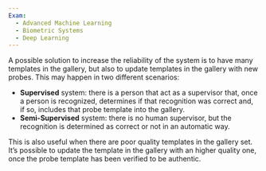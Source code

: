 ```yaml
---
Exam:
  - Advanced Machine Learning
  - Biometric Systems
  - Deep Learning
---
```

A possible solution to increase the reliability of the system is to have many templates in the gallery, but also to update templates in the gallery with new probes. This may happen in two different scenarios:

- **Supervised** system: there is a person that act as a supervisor that, once a person is recognized, determines if that recognition was correct and, if so, includes that probe template into the gallery.
- **Semi-Supervised** system: there is no human supervisor, but the recognition is determined as correct or not in an automatic way.

This is also useful when there are poor quality templates in the gallery set. It’s possible to update the template in the gallery with an higher quality one, once the probe template has been verified to be authentic.